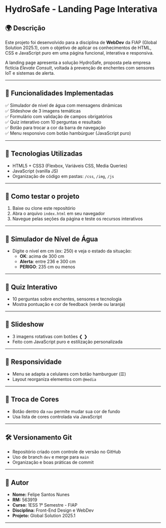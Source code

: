 # HydroSafe - Landing Page Interativa

## 🌍 Descrição

Este projeto foi desenvolvido para a disciplina de **WebDev** da FIAP (Global Solution 2025.1), com o objetivo de aplicar os conhecimentos de HTML, CSS e JavaScript puro em uma página funcional, interativa e responsiva.

A landing page apresenta a solução HydroSafe, proposta pela empresa fictícia *Elevate Consult*, voltada à prevenção de enchentes com sensores IoT e sistemas de alerta.

---

## 🧱 Funcionalidades Implementadas

✅ Simulador de nível de água com mensagens dinâmicas  
✅ Slideshow de 3 imagens temáticas  
✅ Formulário com validação de campos obrigatórios  
✅ Quiz interativo com 10 perguntas e resultado  
✅ Botão para trocar a cor da barra de navegação  
✅ Menu responsivo com botão hambúrguer (JavaScript puro)  

---

## 🧪 Tecnologias Utilizadas

- HTML5 + CSS3 (Flexbox, Variáveis CSS, Media Queries)
- JavaScript (vanilla JS)
- Organização de código em pastas: `/css`, `/img`, `/js`

---

## 🚀 Como testar o projeto

1. Baixe ou clone este repositório
2. Abra o arquivo `index.html` em seu navegador
3. Navegue pelas seções da página e teste os recursos interativos

---

## 🧠 Simulador de Nível de Água

- Digite o nível em cm (ex: 250) e veja o estado da situação:
  - **OK**: acima de 300 cm
  - **Alerta**: entre 236 e 300 cm
  - **PERIGO**: 235 cm ou menos

---

## 🧠 Quiz Interativo

- 10 perguntas sobre enchentes, sensores e tecnologia
- Mostra pontuação e cor de feedback (verde ou laranja)

---

## 🎨 Slideshow

- 3 imagens rotativas com botões ❮ ❯
- Feito com JavaScript puro e estilização personalizada

---

## 📱 Responsividade

- Menu se adapta a celulares com botão hamburguer (☰)
- Layout reorganiza elementos com `@media`

---

## 🌈 Troca de Cores

- Botão dentro da `nav` permite mudar sua cor de fundo
- Usa lista de cores controlada via JavaScript

---

## 🛠 Versionamento Git

- Repositório criado com controle de versão no GitHub
- Uso de branch `dev` e merge para `main`
- Organização e boas práticas de commit

---

## 👤 Autor

- **Nome:** Felipe Santos Nunes  
- **RM:** 563919  
- **Curso:** 1ESS 1º Semestre - FIAP  
- **Disciplina:** Front-End Design  e WebDev
- **Projeto:** Global Solution 2025.1

---

